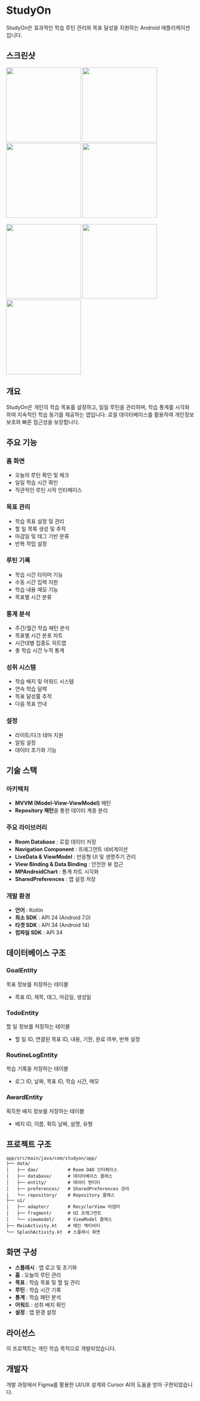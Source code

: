 # StudyOn

StudyOn은 효과적인 학습 루틴 관리와 목표 달성을 지원하는 Android 애플리케이션입니다.

## 스크린샷

<img src="screenshots/01.jpg" width="200"> <img src="screenshots/02.jpg" width="200"> <img src="screenshots/03.jpg" width="200"> <img src="screenshots/04.jpg" width="200">

<img src="screenshots/05.jpg" width="200"> <img src="screenshots/06.jpg" width="200"> <img src="screenshots/07.jpg" width="200">

## 개요

StudyOn은 개인의 학습 목표를 설정하고, 일일 루틴을 관리하며, 학습 통계를 시각화하여 지속적인 학습 동기를 제공하는 앱입니다. 로컬 데이터베이스를 활용하여 개인정보 보호와 빠른 접근성을 보장합니다.

## 주요 기능

### 홈 화면
- 오늘의 루틴 확인 및 체크
- 일일 학습 시간 확인
- 직관적인 루틴 시작 인터페이스

### 목표 관리
- 학습 목표 설정 및 관리
- 할 일 목록 생성 및 추적
- 마감일 및 태그 기반 분류
- 반복 작업 설정

### 루틴 기록
- 학습 시간 타이머 기능
- 수동 시간 입력 지원
- 학습 내용 메모 기능
- 목표별 시간 분류

### 통계 분석
- 주간/월간 학습 패턴 분석
- 목표별 시간 분포 차트
- 시간대별 집중도 히트맵
- 총 학습 시간 누적 통계

### 성취 시스템
- 학습 배지 및 어워드 시스템
- 연속 학습 달력
- 목표 달성률 추적
- 다음 목표 안내

### 설정
- 라이트/다크 테마 지원
- 알림 설정
- 데이터 초기화 기능

## 기술 스택

### 아키텍처
- **MVVM (Model-View-ViewModel)** 패턴
- **Repository 패턴**을 통한 데이터 계층 분리

### 주요 라이브러리
- **Room Database** : 로컬 데이터 저장
- **Navigation Component** : 프래그먼트 네비게이션
- **LiveData & ViewModel** : 반응형 UI 및 생명주기 관리
- **View Binding & Data Binding** : 안전한 뷰 접근
- **MPAndroidChart** : 통계 차트 시각화
- **SharedPreferences** : 앱 설정 저장

### 개발 환경
- **언어** : Kotlin
- **최소 SDK** : API 24 (Android 7.0)
- **타겟 SDK** : API 34 (Android 14)
- **컴파일 SDK** : API 34

## 데이터베이스 구조

### GoalEntity
목표 정보를 저장하는 테이블
- 목표 ID, 제목, 태그, 마감일, 생성일

### TodoEntity
할 일 정보를 저장하는 테이블
- 할 일 ID, 연결된 목표 ID, 내용, 기한, 완료 여부, 반복 설정

### RoutineLogEntity
학습 기록을 저장하는 테이블
- 로그 ID, 날짜, 목표 ID, 학습 시간, 메모

### AwardEntity
획득한 배지 정보를 저장하는 테이블
- 배지 ID, 이름, 획득 날짜, 설명, 유형

## 프로젝트 구조

```
app/src/main/java/com/studyon/app/
├── data/
│   ├── dao/           # Room DAO 인터페이스
│   ├── database/      # 데이터베이스 클래스
│   ├── entity/        # 데이터 엔티티
│   ├── preferences/   # SharedPreferences 관리
│   └── repository/    # Repository 클래스
├── ui/
│   ├── adapter/       # RecyclerView 어댑터
│   ├── fragment/      # UI 프래그먼트
│   └── viewmodel/     # ViewModel 클래스
├── MainActivity.kt    # 메인 액티비티
└── SplashActivity.kt  # 스플래시 화면
```

## 화면 구성

- **스플래시** : 앱 로고 및 초기화
- **홈** : 오늘의 루틴 관리
- **목표** : 학습 목표 및 할 일 관리
- **루틴** : 학습 시간 기록
- **통계** : 학습 패턴 분석
- **어워드** : 성취 배지 확인
- **설정** : 앱 환경 설정

## 라이선스

이 프로젝트는 개인 학습 목적으로 개발되었습니다.

## 개발자

개발 과정에서 Figma를 활용한 UI/UX 설계와 Cursor AI의 도움을 받아 구현되었습니다. 